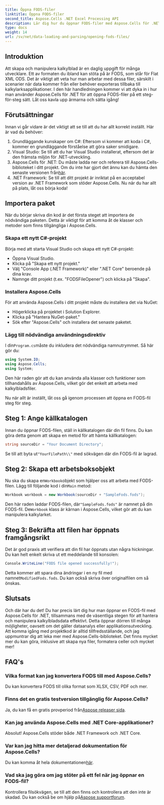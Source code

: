 ```yaml
---
title: Öppna FODS-filer
linktitle: Öppna FODS-filer
second_title: Aspose.Cells .NET Excel Processing API
description: Lär dig hur du öppnar FODS-filer med Aspose.Cells för .NET med denna steg-för-steg-guide. Perfekt för utvecklare som vill manipulera kalkylbladsdata sömlöst.
type: docs
weight: 14
url: /sv/net/data-loading-and-parsing/opening-fods-files/
---
```

## Introduktion
Att skapa och manipulera kalkylblad är en daglig uppgift för många utvecklare. Ett av formaten du ibland kan stöta på är FODS, som står för Flat XML ODS. Det är viktigt att veta hur man arbetar med dessa filer, särskilt i scenarier när data kommer från eller behöver exporteras tillbaka till kalkylarksapplikationer. I den här handledningen kommer vi att dyka in i hur man använder Aspose.Cells för .NET för att öppna FODS-filer på ett steg-för-steg sätt. Låt oss kavla upp ärmarna och sätta igång!
## Förutsättningar
Innan vi går vidare är det viktigt att se till att du har allt korrekt inställt. Här är vad du behöver:
1. Grundläggande kunskaper om C#: Eftersom vi kommer att koda i C#, kommer en grundläggande förståelse att göra saker smidigare.
2. Visual Studio: Se till att du har Visual Studio installerat, eftersom det är den främsta miljön för .NET-utveckling.
3.  Aspose.Cells för .NET: Du måste ladda ner och referera till Aspose.Cells-biblioteket i ditt projekt. Om du inte har gjort det ännu kan du hämta den senaste versionen från[här](https://releases.aspose.com/cells/net/).
4. .NET Framework: Se till att ditt projekt är inriktat på en acceptabel version av .NET Framework som stöder Aspose.Cells.
Nu när du har allt på plats, låt oss börja koda!
## Importera paket
När du börjar skriva din kod är det första steget att importera de nödvändiga paketen. Detta är viktigt för att komma åt de klasser och metoder som finns tillgängliga i Aspose.Cells.
### Skapa ett nytt C#-projekt
Börja med att starta Visual Studio och skapa ett nytt C#-projekt:
- Öppna Visual Studio.
- Klicka på "Skapa ett nytt projekt."
- Välj "Console App (.NET Framework)" eller ".NET Core" beroende på dina krav.
- Namnge ditt projekt (t.ex. "FODSFileOpener") och klicka på "Skapa".
### Installera Aspose.Cells
För att använda Aspose.Cells i ditt projekt måste du installera det via NuGet:
- Högerklicka på projektet i Solution Explorer.
- Klicka på "Hantera NuGet-paket."
- Sök efter "Aspose.Cells" och installera det senaste paketet.
### Lägg till nödvändiga användningsdirektiv
 I din`Program.cs`måste du inkludera det nödvändiga namnutrymmet. Så här gör du:
```csharp
using System.IO;
using Aspose.Cells;
using System;
```
Den här raden gör att du kan använda alla klasser och funktioner som tillhandahålls av Aspose.Cells, vilket gör det enkelt att arbeta med kalkylbladsfiler.

Nu när allt är inställt, låt oss gå igenom processen att öppna en FODS-fil steg för steg.
## Steg 1: Ange källkatalogen
Innan du öppnar FODS-filen, ställ in källkatalogen där din fil finns. Du kan göra detta genom att skapa en metod för att hämta källkatalogen:
```csharp
string sourceDir = "Your Document Directory";
```
 Se till att byta ut`"YourFilePath\\"` med sökvägen där din FODS-fil är lagrad.
## Steg 2: Skapa ett arbetsboksobjekt
 Nu ska du skapa en`Workbook`objekt som hjälper oss att arbeta med FODS-filen. Lägg till följande kod i din`Main` metod:
```csharp
Workbook workbook = new Workbook(sourceDir + "SampleFods.fods");
```
 Den här raden laddar FODS-filen, där`"SampleFods.fods"` är namnet på din FODS-fil. De`Workbook` klass är kärnan i Aspose.Cells, vilket gör att du kan manipulera kalkylarket.
## Steg 3: Bekräfta att filen har öppnats framgångsrikt
Det är god praxis att verifiera att din fil har öppnats utan några hickningar. Du kan helt enkelt skriva ut ett meddelande till konsolen:
```csharp
Console.WriteLine("FODS file opened successfully!");
```

 Detta kommer att spara dina ändringar i en ny fil med namnet`ModifiedFods.fods`. Du kan också skriva över originalfilen om så önskas.
## Slutsats
Och där har du det! Du har precis lärt dig hur man öppnar en FODS-fil med Aspose.Cells för .NET, tillsammans med de väsentliga stegen för att hantera och manipulera kalkylbladsdata effektivt. Detta öppnar dörren till många möjligheter, oavsett om det gäller dataanalys eller applikationsutveckling.
Att komma igång med projektkod är alltid tillfredsställande, och jag uppmuntrar dig att leka mer med Aspose.Cells-biblioteket. Det finns mycket mer du kan göra, inklusive att skapa nya filer, formatera celler och mycket mer!
## FAQ's
### Vilka format kan jag konvertera FODS till med Aspose.Cells?
Du kan konvertera FODS till olika format som XLSX, CSV, PDF och mer.
### Finns det en gratis testversion tillgänglig för Aspose.Cells?
 Ja, du kan få en gratis provperiod från[Aspose releaser sida](https://releases.aspose.com/).
### Kan jag använda Aspose.Cells med .NET Core-applikationer?
Absolut! Aspose.Cells stöder både .NET Framework och .NET Core.
### Var kan jag hitta mer detaljerad dokumentation för Aspose.Cells?
 Du kan komma åt hela dokumentationen[här](https://reference.aspose.com/cells/net/).
### Vad ska jag göra om jag stöter på ett fel när jag öppnar en FODS-fil?
 Kontrollera filsökvägen, se till att den finns och kontrollera att den inte är skadad. Du kan också be om hjälp på[Aspose supportforum](https://forum.aspose.com/c/cells/9).
